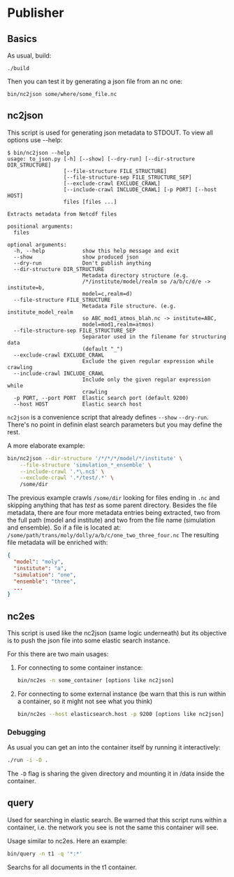 
Publisher
=========

Basics
------

As usual, build:

```
./build
```

Then you can test it by generating a json file from an nc one:
```
bin/nc2json some/where/some_file.nc
```

nc2json
-------

This script is used for generating json metadata to STDOUT. To view all options use --help:
```
$ bin/nc2json --help
usage: to_json.py [-h] [--show] [--dry-run] [--dir-structure DIR_STRUCTURE]
                  [--file-structure FILE_STRUCTURE]
                  [--file-structure-sep FILE_STRUCTURE_SEP]
                  [--exclude-crawl EXCLUDE_CRAWL]
                  [--include-crawl INCLUDE_CRAWL] [-p PORT] [--host HOST]
                  files [files ...]

Extracts metadata from Netcdf files

positional arguments:
  files

optional arguments:
  -h, --help            show this help message and exit
  --show                show produced json
  --dry-run             Don't publish anything
  --dir-structure DIR_STRUCTURE
                        Metadata directory structure (e.g.
                        /*/institute/model/realm so /a/b/c/d/e -> institute=b,
                        model=c,realm=d)
  --file-structure FILE_STRUCTURE
                        Metadata File structure. (e.g. institute_model_realm
                        so ABC_mod1_atmos_blah.nc -> institute=ABC,
                        model=mod1,realm=atmos)
  --file-structure-sep FILE_STRUCTURE_SEP
                        Separator used in the filename for structuring data
                        (default "_")
  --exclude-crawl EXCLUDE_CRAWL
                        Exclude the given regular expression while crawling
  --include-crawl INCLUDE_CRAWL
                        Include only the given regular expression while
                        crawling
  -p PORT, --port PORT  Elastic search port (default 9200)
  --host HOST           Elastic search host
```
`nc2json` is a convenience script that already defines `--show` `--dry-run`. There's
no point in definin elast search parameters but you may define the rest.

A more elaborate example:
```bash
bin/nc2json --dir-structure '/*/*/*/model/*/institute' \
    --file-structure 'simulation_*_ensemble' \
    --include-crawl '.*\.nc$' \
    --exclude-crawl '.*/test/.*' \
    /some/dir
```

The previous example crawls `/some/dir` looking for files ending in `.nc` and
skipping anything that has _test_ as some parent directory.
Besides the file metadata, there are four more metadata entries being extracted,
two from the full path (model and institute) and two from the file name (simulation
and ensemble).
So if a file is located at:
`/some/path/trans/moly/dolly/a/b/c/one_two_three_four.nc`
The resulting file metadata will be enriched with:
```json
{
  "model": "moly",
  "institute": "a",
  "simulation": "one",
  "ensemble": "three",
  ...
}
```

nc2es
-----

This script is used like the nc2json (same logic underneath) but its objective
is to push the json file into some elastic search instance.

For this there are two main usages:

1. For connecting to some container instance:

    ```bash
    bin/nc2es -n some_container [options like nc2json] 
    ```
    
2. For connecting to some external instance (be warn that this is run within a container, so it might not see what you think)

    ```bash 
    bin/nc2es --host elasticsearch.host -p 9200 [options like nc2json] 
    ```

### Debugging

As usual you can get an into the container itself by running it interactively:
```bash
./run -i -D .
```
The `-D` flag is sharing the given directory and mounting it in /data inside the container.


query
-----

Used for searching in elastic search. Be warned that this script runs within a container,
i.e. the network you see is not the same this container will see.

Usage similar to nc2es. Here an example:
```bash
bin/query -n t1 -q '*:*'
```
Searchs for all documents in the t1 container.

